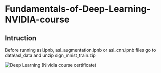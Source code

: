 # Fundamentals-of-Deep-Learning-NVIDIA-course

## Intruction
Before running asl.ipnb, asl_augmentation.ipnb or asl_cnn.ipnb files go to data\asl_data and unzip sign_mnist_train.zip

![Deep Learning (Nividia course certificate)](https://user-images.githubusercontent.com/64315038/128064231-005e7542-d7dd-47e9-9f4a-16def071e403.jpg)
